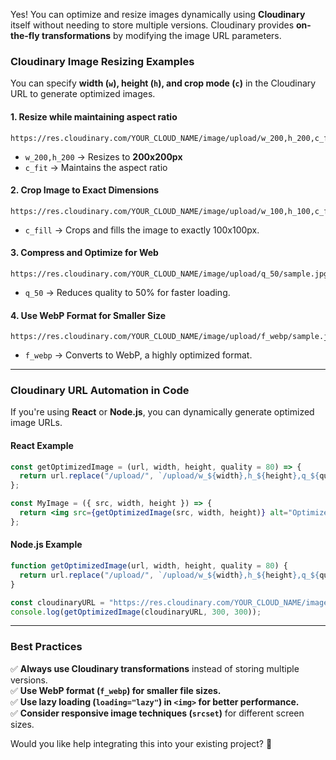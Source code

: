 Yes! You can optimize and resize images dynamically using **Cloudinary** itself without needing to store multiple versions. Cloudinary provides **on-the-fly transformations** by modifying the image URL parameters.

### **Cloudinary Image Resizing Examples**
You can specify **width (`w`), height (`h`), and crop mode (`c`)** in the Cloudinary URL to generate optimized images.

#### **1. Resize while maintaining aspect ratio**
```plaintext
https://res.cloudinary.com/YOUR_CLOUD_NAME/image/upload/w_200,h_200,c_fit/sample.jpg
```
- `w_200,h_200` → Resizes to **200x200px**
- `c_fit` → Maintains the aspect ratio

#### **2. Crop Image to Exact Dimensions**
```plaintext
https://res.cloudinary.com/YOUR_CLOUD_NAME/image/upload/w_100,h_100,c_fill/sample.jpg
```
- `c_fill` → Crops and fills the image to exactly 100x100px.

#### **3. Compress and Optimize for Web**
```plaintext
https://res.cloudinary.com/YOUR_CLOUD_NAME/image/upload/q_50/sample.jpg
```
- `q_50` → Reduces quality to 50% for faster loading.

#### **4. Use WebP Format for Smaller Size**
```plaintext
https://res.cloudinary.com/YOUR_CLOUD_NAME/image/upload/f_webp/sample.jpg
```
- `f_webp` → Converts to WebP, a highly optimized format.

---

### **Cloudinary URL Automation in Code**
If you're using **React** or **Node.js**, you can dynamically generate optimized image URLs.

#### **React Example**
```jsx
const getOptimizedImage = (url, width, height, quality = 80) => {
  return url.replace("/upload/", `/upload/w_${width},h_${height},q_${quality}/`);
};

const MyImage = ({ src, width, height }) => {
  return <img src={getOptimizedImage(src, width, height)} alt="Optimized" />;
};
```

#### **Node.js Example**
```js
function getOptimizedImage(url, width, height, quality = 80) {
  return url.replace("/upload/", `/upload/w_${width},h_${height},q_${quality}/`);
}

const cloudinaryURL = "https://res.cloudinary.com/YOUR_CLOUD_NAME/image/upload/sample.jpg";
console.log(getOptimizedImage(cloudinaryURL, 300, 300));
```

---

### **Best Practices**
✅ **Always use Cloudinary transformations** instead of storing multiple versions.  
✅ **Use WebP format (`f_webp`) for smaller file sizes.**  
✅ **Use lazy loading (`loading="lazy"`) in `<img>` for better performance.**  
✅ **Consider responsive image techniques (`srcset`)** for different screen sizes.  

Would you like help integrating this into your existing project? 🚀